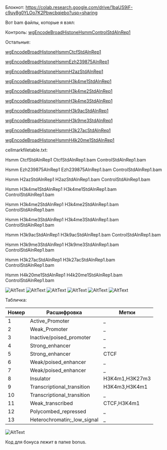 Блокнот: https://colab.research.google.com/drive/1baUS9iF-c9uy8g0YLOo7K2Pbwcbqiebo?usp=sharing

Вот bam файлы, которые я взял:

Контроль:
[wgEncodeBroadHistoneHsmmControlStdAlnRep1](http://hgdownload.cse.ucsc.edu/goldenPath/hg19/encodeDCC/wgEncodeBroadHistone/wgEncodeBroadHistoneHsmmControlStdAlnRep1.bam)

Остальные:

[wgEncodeBroadHistoneHsmmCtcfStdAlnRep1](http://hgdownload.cse.ucsc.edu/goldenPath/hg19/encodeDCC/wgEncodeBroadHistone/wgEncodeBroadHistoneHsmmCtcfStdAlnRep1.bam)

[wgEncodeBroadHistoneHsmmEzh239875AlnRep1](http://hgdownload.cse.ucsc.edu/goldenPath/hg19/encodeDCC/wgEncodeBroadHistone/wgEncodeBroadHistoneHsmmEzh239875AlnRep1.bam)

[wgEncodeBroadHistoneHsmmH2azStdAlnRep1](http://hgdownload.cse.ucsc.edu/goldenPath/hg19/encodeDCC/wgEncodeBroadHistone/wgEncodeBroadHistoneHsmmH2azStdAlnRep1.bam)

[wgEncodeBroadHistoneHsmmH3k4me1StdAlnRep1](http://hgdownload.cse.ucsc.edu/goldenPath/hg19/encodeDCC/wgEncodeBroadHistone/wgEncodeBroadHistoneHsmmH3k4me1StdAlnRep1.bam)

[wgEncodeBroadHistoneHsmmH3k4me2StdAlnRep1](http://hgdownload.cse.ucsc.edu/goldenPath/hg19/encodeDCC/wgEncodeBroadHistone/wgEncodeBroadHistoneHsmmH3k4me2StdAlnRep1.bam)

[wgEncodeBroadHistoneHsmmH3k4me3StdAlnRep1](http://hgdownload.cse.ucsc.edu/goldenPath/hg19/encodeDCC/wgEncodeBroadHistone/wgEncodeBroadHistoneHsmmH3k4me3StdAlnRep1.bam)

[wgEncodeBroadHistoneHsmmH3k9acStdAlnRep1](http://hgdownload.cse.ucsc.edu/goldenPath/hg19/encodeDCC/wgEncodeBroadHistone/wgEncodeBroadHistoneHsmmH3k9acStdAlnRep1.bam)

[wgEncodeBroadHistoneHsmmH3k9me3StdAlnRep1](http://hgdownload.cse.ucsc.edu/goldenPath/hg19/encodeDCC/wgEncodeBroadHistone/wgEncodeBroadHistoneHsmmH3k9me3StdAlnRep1.bam)

[wgEncodeBroadHistoneHsmmH3k27acStdAlnRep1](http://hgdownload.cse.ucsc.edu/goldenPath/hg19/encodeDCC/wgEncodeBroadHistone/wgEncodeBroadHistoneHsmmH3k27acStdAlnRep1.bam)

[wgEncodeBroadHistoneHsmmH4k20me1StdAlnRep1](http://hgdownload.cse.ucsc.edu/goldenPath/hg19/encodeDCC/wgEncodeBroadHistone/wgEncodeBroadHistoneHsmmH4k20me1StdAlnRep1.bam)

cellmarkfiletable.txt:

Hsmm	CtcfStdAlnRep1	CtcfStdAlnRep1.bam	ControlStdAlnRep1.bam

Hsmm	Ezh239875AlnRep1	Ezh239875AlnRep1.bam	ControlStdAlnRep1.bam

Hsmm	H2azStdAlnRep1	H2azStdAlnRep1.bam	ControlStdAlnRep1.bam

Hsmm	H3k4me1StdAlnRep1	H3k4me1StdAlnRep1.bam	ControlStdAlnRep1.bam

Hsmm	H3k4me2StdAlnRep1	H3k4me2StdAlnRep1.bam	ControlStdAlnRep1.bam

Hsmm	H3k4me3StdAlnRep1	H3k4me3StdAlnRep1.bam	ControlStdAlnRep1.bam

Hsmm	H3k9acStdAlnRep1	H3k9acStdAlnRep1.bam	ControlStdAlnRep1.bam

Hsmm	H3k9me3StdAlnRep1	H3k9me3StdAlnRep1.bam	ControlStdAlnRep1.bam

Hsmm	H3k27acStdAlnRep1	H3k27acStdAlnRep1.bam	ControlStdAlnRep1.bam

Hsmm	H4k20me1StdAlnRep1	H4k20me1StdAlnRep1.bam	ControlStdAlnRep1.bam


![AltText](readmepics/1.png)
![AltText](readmepics/2.png)
![AltText](readmepics/3.png)
![AltText](readmepics/4.png)
![AltText](readmepics/5.png)
![AltText](readmepics/6.png)

Табличка:


| Номер | Расшифровка | Метки |
|-|-|-|
| 1 | Active_Promoter | _ |
| 2 | Weak_Promoter | _ |
| 3 | Inactive/poised_promoter | _ |
| 4 | Strong_enhancer | _ |
| 5 | Strong_enhancer | CTCF |
| 6 | Weak/poised_enhancer | _ |
| 7 | Weak/poised_enhancer | _ |
| 8 | Insulator | H3K4m1,H3K27m3 |
| 9 | Transcriptional_transition | H3K4m3,H3K4m1 |
| 10 | Transcriptional_transition | _ |
| 11 | Weak_transcribed | CTCF,H3K4m1 |
| 12 | Polycombed_repressed | _ |
| 13 | Heterochromatin;_low_signal | _ |

![AltText](readmepics/7.png)

Код для бонуса лежит в папке bonus.